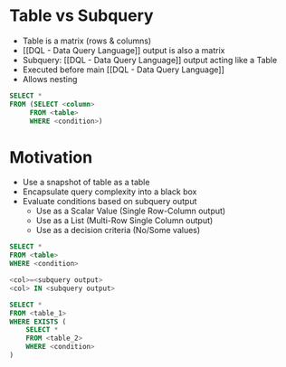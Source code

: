 # Table vs Subquery
- Table is a matrix (rows & columns)
- [[DQL - Data Query Language]] output is also a matrix
- Subquery: [[DQL - Data Query Language]] output acting like a Table
- Executed before main [[DQL - Data Query Language]]
- Allows nesting
```SQL
SELECT *
FROM (SELECT <column>
	 FROM <table>
	 WHERE <condition>)
```
# Motivation
- Use a snapshot of table as a table
- Encapsulate query complexity into a black box
- Evaluate conditions based on subquery output
	- Use as a Scalar Value (Single Row-Column output)
	- Use as a List (Multi-Row Single Column output)
	- Use as a decision criteria (No/Some values)

```SQL
SELECT *
FROM <table>
WHERE <condition>

<col>=<subquery output>
<col> IN <subquery output>
```

```SQL
SELECT *
FROM <table_1>
WHERE EXISTS (
	SELECT *
	FROM <table_2>
	WHERE <condition>
)
```